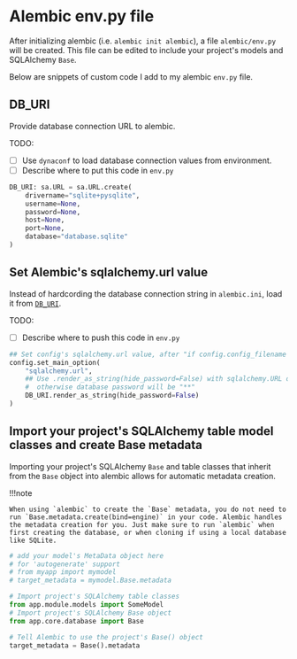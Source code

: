 # Alembic env.py file

After initializing alembic (i.e. `alembic init alembic`), a file `alembic/env.py` will be created. This file can be edited to include your project's models and SQLAlchemy `Base`.

Below are snippets of custom code I add to my alembic `env.py` file.

## DB_URI

Provide database connection URL to alembic.

TODO: 

- [ ] Use `dynaconf` to load database connection values from environment.
- [ ] Describe where to put this code in `env.py`

```py title="env.py: DB_URI"
DB_URI: sa.URL = sa.URL.create(
    drivername="sqlite+pysqlite",
    username=None,
    password=None,
    host=None,
    port=None,
    database="database.sqlite"
)
```

## Set Alembic's sqlalchemy.url value

Instead of hardcording the database connection string in `alembic.ini`, load it from [`DB_URI`](#db_uri).

TODO:

- [ ] Describe where to push this code in `env.py`

```py title="env.py: alembic config 'sqlalchemy.url'"
## Set config's sqlalchemy.url value, after "if config.config_filename is not None:"
config.set_main_option(
    "sqlalchemy.url",
    ## Use .render_as_string(hide_password=False) with sqlalchemy.URL objects,
    #  otherwise database password will be "**"
    DB_URI.render_as_string(hide_password=False)
)
```

## Import your project's SQLAlchemy table model classes and create Base metadata

Importing your project's SQLAlchemy `Base` and table classes that inherit from the `Base` object into alembic allows for automatic metadata creation.

!!!note

    When using `alembic` to create the `Base` metadata, you do not need to run `Base.metadata.create(bind=engine)` in your code. Alembic handles the metadata creation for you. Just make sure to run `alembic` when first creating the database, or when cloning if using a local database like SQLite.

```py title="env.py: Import project models, create Base metadta"
# add your model's MetaData object here
# for 'autogenerate' support
# from myapp import mymodel
# target_metadata = mymodel.Base.metadata

# Import project's SQLAlchemy table classes
from app.module.models import SomeModel
# Import project's SQLAlchemy Base object
from app.core.database import Base

# Tell Alembic to use the project's Base() object
target_metadata = Base().metadata

```
